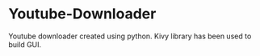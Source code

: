 # Youtube-Downloader
Youtube downloader created using python. Kivy library has been used to build GUI.
